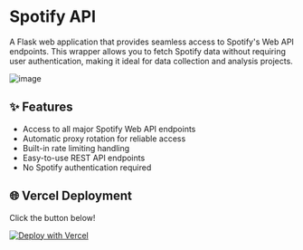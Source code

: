 # Spotify API

A Flask web application that provides seamless access to Spotify's Web API endpoints. This wrapper allows you to fetch Spotify data without requiring user authentication, making it ideal for data collection and analysis projects.

![image](https://github.com/user-attachments/assets/666f1f4b-5210-431d-af7b-927bba4070a2)

## ✨ Features

- Access to all major Spotify Web API endpoints
- Automatic proxy rotation for reliable access
- Built-in rate limiting handling
- Easy-to-use REST API endpoints
- No Spotify authentication required

## 🌐 Vercel Deployment

Click the button below!

[![Deploy with Vercel](https://vercel.com/button)](https://vercel.com/new/clone?repository-url=https://github.com/afkarxyz/spotifyapis)
